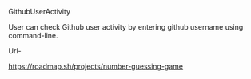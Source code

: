 GithubUserActivity

User can check Github user activity by entering github username using command-line.

Url-

https://roadmap.sh/projects/number-guessing-game
